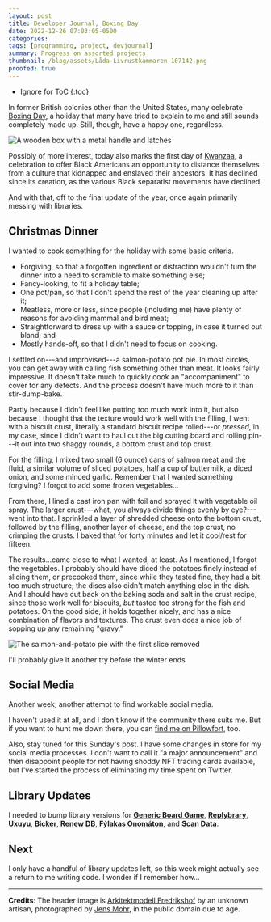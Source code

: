 ```yaml
---
layout: post
title: Developer Journal, Boxing Day
date: 2022-12-26 07:03:05-0500
categories:
tags: [programming, project, devjournal]
summary: Progress on assorted projects
thumbnail: /blog/assets/Låda-Livrustkammaren-107142.png
proofed: true
---
```


* Ignore for ToC
{:toc}

In former British colonies other than the United States, many celebrate [Boxing Day](https://en.wikipedia.org/wiki/Boxing_Day), a holiday that many have tried to explain to me and still sounds completely made up.  Still, though, have a happy one, regardless.

![A wooden box with a metal handle and latches](/blog/assets/Låda-Livrustkammaren-107142.png "🎶 On the second day of Christmas, my true love gave to me, a box.")

Possibly of more interest, today also marks the first day of [Kwanzaa](https://en.wikipedia.org/wiki/Kwanzaa), a celebration to offer Black Americans an opportunity to distance themselves from a culture that kidnapped and enslaved their ancestors.  It has declined since its creation, as the various Black separatist movements have declined.

And with that, off to the final update of the year, once again primarily messing with libraries.

## Christmas Dinner

I wanted to cook something for the holiday with some basic criteria.

 * Forgiving, so that a forgotten ingredient or distraction wouldn't turn the dinner into a need to scramble to make something else;
 * Fancy-looking, to fit a holiday table;
 * One pot/pan, so that I don't spend the rest of the year cleaning up after it;
 * Meatless, more or less, since people (including me) have plenty of reasons for avoiding mammal and bird meat;
 * Straightforward to dress up with a sauce or topping, in case it turned out bland; and
 * Mostly hands-off, so that I didn't need to focus on cooking.

I settled on---and improvised---a salmon-potato pot pie.  In most circles, you can get away with calling fish something other than meat.  It looks fairly impressive.  It doesn't take much to quickly cook an "accompaniment" to cover for any defects.  And the process doesn't have much more to it than stir-dump-bake.

Partly because I didn't feel like putting too much work into it, but also because I thought that the texture would work well with the filling, I went with a biscuit crust, literally a standard biscuit recipe rolled---or *pressed*, in my case, since I didn't want to haul out the big cutting board and rolling pin---it out into two shaggy rounds, a bottom crust and top crust.

For the filling, I mixed two small (6 ounce) cans of salmon meat and the fluid, a similar volume of sliced potatoes, half a cup of buttermilk, a diced onion, and some minced garlic.  Remember that I wanted something forgiving?  I forgot to add some frozen vegetables...

From there, I lined a cast iron pan with foil and sprayed it with vegetable oil spray.  The larger crust---what, you always divide things evenly by eye?---went into that.  I sprinkled a layer of shredded cheese onto the bottom crust, followed by the filling, another layer of cheese, and the top crust, no crimping the crusts.  I baked that for forty minutes and let it cool/rest for fifteen.

The results...came close to what I wanted, at least.  As I mentioned, I forgot the vegetables.  I probably should have diced the potatoes finely instead of slicing them, or precooked them, since while they tasted fine, they had a bit too much structure; the discs also didn't match anything else in the dish.  And I should have cut back on the baking soda and salt in the crust recipe, since those work well for biscuits, *but* tasted too strong for the fish and potatoes.  On the good side, it holds together nicely, and has a nice combination of flavors and textures.  The crust even does a nice job of sopping up any remaining "gravy."

![The salmon-and-potato pie with the first slice removed](/blog/assets/salmon-pie.png "Some greenery really would have made this look much better.")

I'll probably give it another try before the winter ends.

## Social Media

Another week, another attempt to find workable social media.

I haven't used it at all, and I don't know if the community there suits me.  But if you want to hunt me down there, you can [find me on Pillowfort](https://www.pillowfort.social/jcolag), too.

Also, stay tuned for this Sunday's post.  I have some changes in store for my social media processes.  I don't want to call it "a major announcement" and then disappoint people for not having shoddy NFT trading cards available, but I've started the process of eliminating my time spent on Twitter.

## Library Updates

I needed to bump library versions for [**Generic Board Game**](https://github.com/jcolag/generic-board-game), [**Replybrary**](https://github.com/jcolag/library-twtterbot), [**Uxuyu**](https://github.com/jcolag/Uxuyu), [**Bicker**](https://github.com/jcolag/Bicker), [**Renew DB**](https://github.com/jcolag/RenewDB), [**Fýlakas Onomáton**](https://github.com/jcolag/fylakas-onomaton), and [**Scan Data**](https://github.com/jcolag/ScanData).

## Next

I only have a handful of library updates left, so this week might actually see a return to me writing code.  I wonder if I remember how...

* * *

**Credits**:  The header image is [Arkitektmodell Fredrikshof](https://commons.wikimedia.org/wiki/File:L%C3%A5da_-_Livrustkammaren_-_107142.tif) by an unknown artisan, photographed by [Jens Mohr](https://commons.wikimedia.org/wiki/Creator:Jens_Mohr), in the public domain due to age.
